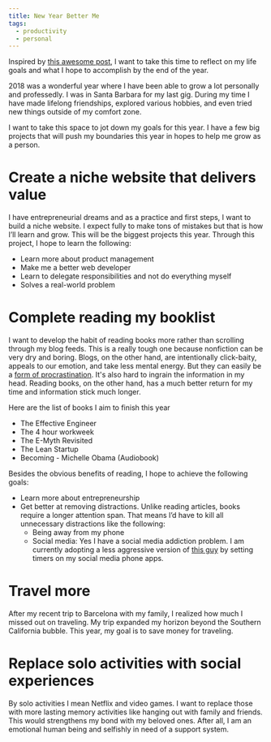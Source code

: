 ```yaml
---
title: New Year Better Me
tags: 
  - productivity
  - personal
---
```


Inspired by [this awesome post](https://www.barbarianmeetscoding.com/newsletter/2019-01-04-goodbye-2018-hello-2019-and-of-wizards-who-use-vim/), I want to take this time to reflect on my life goals and what I hope to accomplish by the end of the year. 

2018 was a wonderful year where I have been able to grow a lot personally and professedly. I was in Santa Barbara for my last gig. During my time I have made lifelong friendships, explored various hobbies, and even tried new things outside of my comfort zone. 

I want to take this space to jot down my goals for this year. I have a few big projects that will push my boundaries this year in hopes to help me grow as a person. 

# Create a niche website that delivers value

I have entrepreneurial dreams and as a practice and first steps, I want to build a niche website. I expect fully to make tons of mistakes but that is how I’ll learn and grow. This will be the biggest projects this year. Through this project, I hope to learn the following:


- Learn more about product management
- Make me a better web developer
- Learn to delegate responsibilities and not do everything myself
- Solves a real-world problem

# Complete reading my booklist

I want to develop the habit of reading books more rather than scrolling through my blog feeds. This is a really tough one because nonfiction can be very dry and boring. Blogs, on the other hand, are intentionally click-baity, appeals to our emotion, and take less mental energy. But they can easily be a [form of procrastination](https://www.barbarianmeetscoding.com/newsletter/2019-01-25-typescript-explosion-procrastination-and-wizards-use-vim/#reading-blogs-as-a-form-of-procrastination). It's also hard to ingrain the information in my head. Reading books, on the other hand, has a much better return for my time and information stick much longer. 

Here are the list of books I aim to finish this year

- The Effective Engineer
- The 4 hour workweek
- The E-Myth Revisited
- The Lean Startup
- Becoming - Michelle Obama (Audiobook)

Besides the obvious benefits of reading, I hope to achieve the following goals: 

- Learn more about entrepreneurship
- Get better at removing distractions. Unlike reading articles, books require a longer attention span. That means I’d have to kill all unnecessary distractions like the following: 
  - Being away from my phone
  - Social media: Yes I have a social media addiction problem. I am currently adopting a less aggressive version of [this guy](https://www.barbarianmeetscoding.com/blog/2018/10/05/how-to-be-more-productive-and-have-a-happier-life-in-5-easy-steps) by setting timers on my social media phone apps. 

# Travel more

After my recent trip to Barcelona with my family, I realized how much I missed out on traveling. My trip expanded my horizon beyond the Southern California bubble. This year, my goal is to save money for traveling. 

# Replace solo activities with social experiences

By solo activities I mean Netflix and video games. I want to replace those with more lasting memory activities like hanging out with family and friends. This would strengthens my bond with my beloved ones. After all, I am an emotional human being and selfishly in need of a support system.


